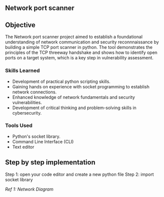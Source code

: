 ## Network port scanner ##

## Objective

The Network port scanner project aimed to establish a foundational understanding of network communication and security reconnnaissance by building a simple TCP port scanner in python. The tool demonstrates the principles of the TCP threeway handshake and shows how to identify open ports on a target system, which is a key step in vulnerability assessment.

### Skills Learned


- Development of practical python scripting skills.
- Gaining hands on experience with socket programming to establish network connections.
- Enhanced knowledge of network fundamentals and security vulnerabilities.
- Development of critical thinking and problem-solving skills in cybersecurity.

### Tools Used


- Python's socket library.
- Command Line Interface (CLI)
- Text editor

## Step by step implementation

Step 1: open your code editor and create a new python file
Step 2: import socket library


*Ref 1: Network Diagram*
